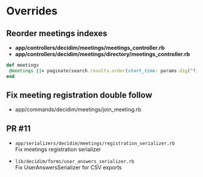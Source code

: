 # Overrides

## Reorder meetings indexes
- **app/controllers/decidim/meetings/meetings_controller.rb**
- **app/controllers/decidim/meetings/directory/meetings_controller.rb**
```ruby
def meetings
 @meetings ||= paginate(search.results.order(start_time: params.dig("filter", "date")&.include?("past") ? :desc : :asc))
end
```

## Fix meeting registration double follow
* app/commands/decidim/meetings/join_meeting.rb

## PR #11
* `app/serializers/decidim/meetings/registration_serializer.rb`  
Fix meetings registration serializer
  
* `lib/decidim/forms/user_answers_serializer.rb`  
Fix UserAnswersSerializer for CSV exports

